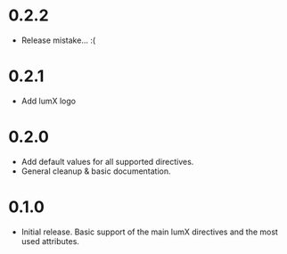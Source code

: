 # 0.2.2
- Release mistake... :(

# 0.2.1
- Add lumX logo

# 0.2.0
- Add default values for all supported directives.
- General cleanup & basic documentation.

# 0.1.0

- Initial release. Basic support of the main lumX directives and the most used attributes.